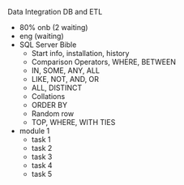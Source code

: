 Data Integration DB and ETL

- 80% onb (2 waiting)
- eng (waiting)
- SQL Server Bible
	- Start info, installation, history
	- Comparison Operators, WHERE, BETWEEN
	- IN, SOME, ANY, ALL
	- LIKE, NOT, AND, OR
	- ALL, DISTINCT
	- Collations
	- ORDER BY
	- Random row
	- TOP, WHERE, WITH TIES
- module 1
	- task 1
	- task 2
	- task 3
	- task 4
	- task 5